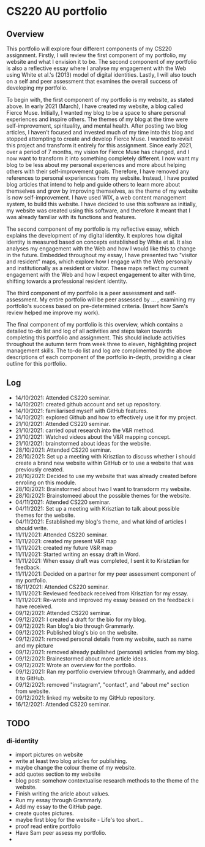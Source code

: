 # CS220 AU portfolio
## Overview 
This portfolio will explore four different components of my CS220 assignment. Firstly, I will review the first component of my portfolio, my website and what I envision it to be. The second component of my portfolio is also a reflective essay where I analyse my engagement with the Web using White et al.'s (2013) model of digital identities. Lastly, I will also touch on a self and peer assessment that examines the overall success of developing my portfolio. 

To begin with, the first component of my portfolio is my website, as stated above. In early 2021 (March), I have created my website, a blog called Fierce Muse. Initially, I wanted my blog to be a space to share personal experiences and inspire others. The themes of my blog at the time were self-improvement, spirituality, and mental health. After posting two blog articles, I haven’t focused and invested much of my time into this blog and stopped attempting to create and develop Fierce Muse. I wanted to revisit this project and transform it entirely for this assignment. Since early 2021, over a period of 7 months, my vision for Fierce Muse has changed, and I now want to transform it into something completely different. I now want my blog to be less about my personal experiences and more about helping others with their self-improvement goals. Therefore, I have removed any references to personal experiences from my website. Instead, I have posted blog articles that intend to help and guide others to learn more about themselves and grow by improving themselves, as the theme of my website is now self-improvement. I have used WIX, a web content management system, to build this website. I have decided to use this software as initially, my website was created using this software, and therefore it meant that I was already familiar with its functions and features. 

The second component of my portfolio is my reflective essay, which explains the development of my digital identity. It explores how digital identity is measured based on concepts established by White et al. It also analyses my engagement with the Web and how I would like this to change in the future. Embedded throughout my essay, I have presented two "visitor and resident" maps, which explore how I engage with the Web personally and institutionally as a resident or visitor. These maps reflect my current engagement with the Web and how I expect engagement to alter with time, shifting towards a professional resident identity. 

The third component of my portfolio is a peer assessment and self-assessment. My entire portfolio will be peer assessed by … , examining my portfolio's success based on pre-determined criteria. (Insert how Sam's review helped me improve my work). 

The final component of my portfolio is this overview, which contains a detailed to-do list and log of all activities and steps taken towards completing this portfolio and assignment. This should include activities throughout the autumn term from week three to eleven, highlighting project management skills. The to-do list and log are complimented by the above descriptions of each component of the portfolio in-depth, providing a clear outline for this portfolio. 


## Log 
- 14/10/2021: Attended CS220 seminar. 
- 14/10/2021: created github account and set up repository. 
- 14/10/2021: familiarised myself with GitHub features. 
- 14/10/2021: explored Github and how to effectively use it for my project.
- 21/10/2021: Attended CS220 seminar.
- 21/10/2021: carried oput research into the V&R method. 
- 21/10/2021: Watched videos about the V&R mapping concept. 
- 21/10/2021: brainstormed about ideas for the website.
- 28/10/2021: Attended CS220 seminar.
- 28/10/2021: Set up a meeting with Krisztian to discuss whether i should create a brand new website within GitHub or to use a website that was previously created. 
- 28/10/2021: Decided to use my website that was already created before enroling on this module. 
- 28/10/2021: Brainstormed about hwo I want to transdorm my website. 
- 28/10/2021: Brainstomeed about the possible themes for the website.
- 04/11/2021: Attended CS220 seminar.
- 04/11/2021: Set up a meeting with Krisztian to talk about possible themes for the website. 
- 04/11/2021: Established my blog's theme, and what kind of articles I should write. 
- 11/11/2021: Attended CS220 seminar.
- 11/11/2021: created my present V&R map 
- 11/11/2021: created my future V&R map 
- 11/11/2021: Started writing an essay draft in Word.
- 11/11/2021: When essay draft was completed, I sent it to Kristztian for feedback. 
- 11/11/2021: Decided on a partner for my peer assessment component of my portfolio. 
- 18/11/2021: Attended CS220 seminar.
- 11/11/2021: Reviewed feedback received from Krisztian for my essay. 
- 11/11/2021: Re-wrote and improved my essay beased on the feedback i have received. 
- 09/12/2021: Attended CS220 seminar.
- 09/12/2021: I created a draft for the bio for my blog. 
- 09/12/2021: Ran blog's bio through Grammarly. 
- 09/12/2021: Published blog's bio on the website. 
- 09/12/2021: removed personal details from my website, such as name and my picture
- 09/12/2021: removed already published (personal) articles from my blog.  
- 09/12/2021: Brainestormed about more article ideas. 
- 09/12/2021: Wrote an overview for the portfolio. 
- 09/12/2021: Ran my portfolio overview trhrough Grammarly, and added it to GitHub. 
- 09/12/2021: removed "instagram", "contact", and "about me" section from website. 
- 09/12/2021: linked my website to my GitHub repository. 
- 16/12/2021: Attended CS220 seminar.




## TODO 
### di-identity 
-  import pictures on website 
-  write at least two blog aricles for publishing. 
-  maybe change the colour theme of my website. 
-  add quotes section to my website 
-  blog post: somehow contextualise research methods to the theme of the website. 
-  Finish writing the aricle about values.
-  Run my essay through Grammarly. 
-  Add my essay to the GitHub page.
-  create quotes pictures. 
-  maybe first blog for the website - Life's too short... 
-  proof read entire portfolio 
-  Have Sam peer assess my portfolio. 
-  
